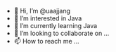 - 👋 Hi, I’m @uaajjang
- 👀 I’m interested in Java
- 🌱 I’m currently learning Java
- 💞️ I’m looking to collaborate on ...
- 📫 How to reach me ...

<!---
uaajjang/uaajjang is a ✨ special ✨ repository because its `README.md` (this file) appears on your GitHub profile.
You can click the Preview link to take a look at your changes.
--->
